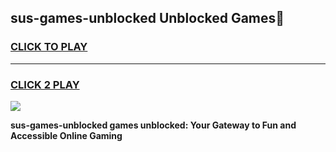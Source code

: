 
## sus-games-unblocked Unblocked Games👋
<h3>
<a href="https://news.freeplayer.one?title=sus-games-unblocked&ref=16F">CLICK TO PLAY</a></h3>
<hr>

<h3>
<a href="https://news.freeplayer.one?title=sus-games-unblocked&ref=16F">CLICK 2 PLAY</a>
  
</h3>

<a href="https://news.freeplayer.one?title=sus-games-unblocked&ref=16F/"><img src="https://clearcache.store/games.png"></a>


**sus-games-unblocked games unblocked: Your Gateway to Fun and Accessible Online Gaming**

